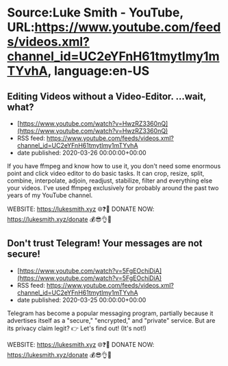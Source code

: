 # Source:Luke Smith - YouTube, URL:https://www.youtube.com/feeds/videos.xml?channel_id=UC2eYFnH61tmytImy1mTYvhA, language:en-US

## Editing Videos without a Video-Editor. ...wait, what?
 - [https://www.youtube.com/watch?v=HwzRZ3360nQ](https://www.youtube.com/watch?v=HwzRZ3360nQ)
 - RSS feed: https://www.youtube.com/feeds/videos.xml?channel_id=UC2eYFnH61tmytImy1mTYvhA
 - date published: 2020-03-26 00:00:00+00:00

If you have ffmpeg and know how to use it, you don't need some enormous point and click video editor to do basic tasks. It can crop, resize, split, combine, interpolate, adjoin, readjust, stabilize, filter and everything else your videos. I've used ffmpeg exclusively for probably around the past two years of my YouTube channel.

WEBSITE: https://lukesmith.xyz 🌐❓🔎
DONATE NOW: https://lukesmith.xyz/donate 💰😎👌💯

## Don't trust Telegram! Your messages are not secure!
 - [https://www.youtube.com/watch?v=5FgEOchiDiA](https://www.youtube.com/watch?v=5FgEOchiDiA)
 - RSS feed: https://www.youtube.com/feeds/videos.xml?channel_id=UC2eYFnH61tmytImy1mTYvhA
 - date published: 2020-03-25 00:00:00+00:00

Telegram has become a popular messaging program, partially because it advertises itself as a "secure," "encrypted," and "private" service. But are its privacy claim legit? 👉 Let's find out! (It's not!)

WEBSITE: https://lukesmith.xyz 🌐❓🔎
DONATE NOW: https://lukesmith.xyz/donate 💰😎👌💯

